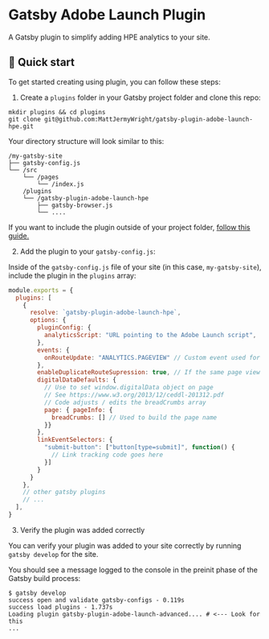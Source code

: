 # Gatsby Adobe Launch Plugin

A Gatsby plugin to simplify adding HPE analytics to your site.

## 🚀 Quick start

To get started creating using plugin, you can follow these steps:

1. Create a `plugins` folder in your Gatsby project folder and clone this repo:

```shell
mkdir plugins && cd plugins
git clone git@github.com:MattJermyWright/gatsby-plugin-adobe-launch-hpe.git
```

Your directory structure will look similar to this:

```text
/my-gatsby-site
├── gatsby-config.js
└── /src
    └── /pages
        └── /index.js
    /plugins
    └── /gatsby-plugin-adobe-launch-hpe
        ├── gatsby-browser.js
        └── ....
```

If you want to include the plugin outside of your project folder, [follow this guide.](https://www.gatsbyjs.com/plugins/gatsby-starter-plugin/)

2. Add the plugin to your `gatsby-config.js`:

Inside of the `gatsby-config.js` file of your site (in this case, `my-gatsby-site`), include the plugin in the `plugins` array:

```javascript
module.exports = {
  plugins: [
    {
      resolve: `gatsby-plugin-adobe-launch-hpe`,
      options: {
        pluginConfig: {
          analyticsScript: "URL pointing to the Adobe Launch script",
        },
        events: {
          onRouteUpdate: "ANALYTICS.PAGEVIEW" // Custom event used for page views in Launch
        },
        enableDuplicateRouteSupression: true, // If the same page view happens more than 2 seconds apart, supress the 2nd
        digitalDataDefaults: {
          // Use to set window.digitalData object on page
          // See https://www.w3.org/2013/12/ceddl-201312.pdf
          // Code adjusts / edits the breadCrumbs array
          page: { pageInfo: { 
            breadCrumbs: [] // Used to build the page name
          }}
        },
        linkEventSelectors: {
          "submit-button": ["button[type=submit]", function() {
            // Link tracking code goes here
          }]
        }
      }
    },
    // other gatsby plugins
    // ...
  ],
}
```

3. Verify the plugin was added correctly

You can verify your plugin was added to your site correctly by running `gatsby develop` for the site.

You should see a message logged to the console in the preinit phase of the Gatsby build process:

```shell
$ gatsby develop
success open and validate gatsby-configs - 0.119s
success load plugins - 1.737s
Loading plugin gatsby-plugin-adobe-launch-advanced.... # <--- Look for this
...
```


